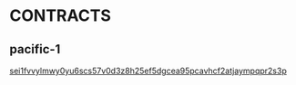 # CONTRACTS
## pacific-1
[sei1fvvylmwy0yu6scs57v0d3z8h25ef5dgcea95pcavhcf2atjaympqpr2s3p](https://www.seiscan.app/pacific-1/contracts/sei1fvvylmwy0yu6scs57v0d3z8h25ef5dgcea95pcavhcf2atjaympqpr2s3p)
